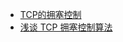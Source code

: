 - [TCP的拥塞控制](https://www.cnblogs.com/wuchanming/p/4422779.html)
- [浅谈 TCP 拥塞控制算法](https://juejin.im/entry/5b7fcd13f265da4372473199?utm_medium=yw&utm_source=weibo0825_1)